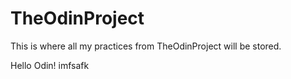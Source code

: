 # TheOdinProject

This is where all my practices from TheOdinProject will be stored.

Hello Odin!
imfsafk